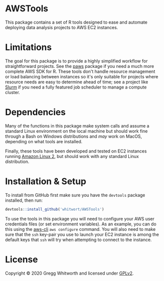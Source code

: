 # AWSTools

This package contains a set of R tools designed to ease and automate deploying data analysis projects to AWS EC2 instances.

# Limitations

The goal for this package is to provide a highly simplified workflow for straightforward projects.  See the [paws](https://github.com/paws-r/paws) package if you need a much more complete AWS SDK for R.  These tools don't handle resource management or load balancing between instances so it's only suitable for projects where resource needs are easy to determine ahead of time; see a project like [Slurm](https://github.com/SchedMD/slurm) if you need a fully featured job scheduler to manage a compute cluster.

# Dependencies

Many of the functions in this package make system calls and assume a standard Linux environment on the local machine but should work fine through a Bash on Windows distributions and *may* work on MacOS, depending on what tools are installed. 

Finally, these tools have been developed and tested on EC2 instances running [Amazon Linux 2](https://aws.amazon.com/amazon-linux-2/), but should work with any standard Linux distribution.

# Installation & Setup

To install from GitHub first make sure you have the `devtools` package installed, then run:

```r
devtools::install_github('whitwort/AWSTools')
```

To use the tools in this package you will need to configure your AWS user credentials files (or set environment variables).  As an example, you can do this using the [aws-cli](https://docs.aws.amazon.com/cli/latest/userguide/cli-chap-configure.html) `aws configure` command.  You will also need to make sure that the `ssh` key-pair you use to launch your EC2 instance is among the default keys that `ssh` will try when attempting to connect to the instance.

# License

Copyright © 2020 Gregg Whitworth and licensed under [GPLv2](https://www.gnu.org/licenses/old-licenses/gpl-2.0.en.html).
